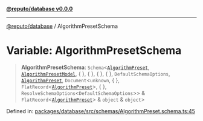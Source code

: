 [**@reputo/database v0.0.0**](../README.md)

***

[@reputo/database](../globals.md) / AlgorithmPresetSchema

# Variable: AlgorithmPresetSchema

> **AlgorithmPresetSchema**: `Schema`\<[`AlgorithmPreset`](../interfaces/AlgorithmPreset.md), [`AlgorithmPresetModel`](../interfaces/AlgorithmPresetModel.md), \{ \}, \{ \}, \{ \}, \{ \}, `DefaultSchemaOptions`, [`AlgorithmPreset`](../interfaces/AlgorithmPreset.md), `Document`\<`unknown`, \{ \}, `FlatRecord`\<[`AlgorithmPreset`](../interfaces/AlgorithmPreset.md)\>, \{ \}, `ResolveSchemaOptions`\<`DefaultSchemaOptions`\>\> & `FlatRecord`\<[`AlgorithmPreset`](../interfaces/AlgorithmPreset.md)\> & `object` & `object`\>

Defined in: [packages/database/src/schemas/AlgorithmPreset.schema.ts:45](https://github.com/TogetherCrew/reputo/blob/2db3ca681973f3b7304a52cef9c0cd9457c2c540/packages/database/src/schemas/AlgorithmPreset.schema.ts#L45)
